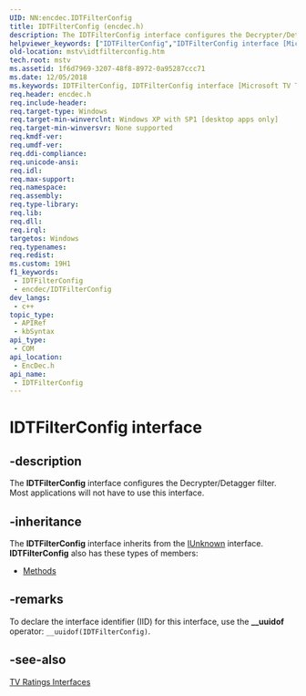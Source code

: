 ```yaml
---
UID: NN:encdec.IDTFilterConfig
title: IDTFilterConfig (encdec.h)
description: The IDTFilterConfig interface configures the Decrypter/Detagger filter. Most applications will not have to use this interface.
helpviewer_keywords: ["IDTFilterConfig","IDTFilterConfig interface [Microsoft TV Technologies]","IDTFilterConfig interface [Microsoft TV Technologies]","described","IDTFilterConfigInterface","encdec/IDTFilterConfig","mstv.idtfilterconfig"]
old-location: mstv\idtfilterconfig.htm
tech.root: mstv
ms.assetid: 1f6d7969-3207-48f8-8972-0a95287ccc71
ms.date: 12/05/2018
ms.keywords: IDTFilterConfig, IDTFilterConfig interface [Microsoft TV Technologies], IDTFilterConfig interface [Microsoft TV Technologies],described, IDTFilterConfigInterface, encdec/IDTFilterConfig, mstv.idtfilterconfig
req.header: encdec.h
req.include-header: 
req.target-type: Windows
req.target-min-winverclnt: Windows XP with SP1 [desktop apps only]
req.target-min-winversvr: None supported
req.kmdf-ver: 
req.umdf-ver: 
req.ddi-compliance: 
req.unicode-ansi: 
req.idl: 
req.max-support: 
req.namespace: 
req.assembly: 
req.type-library: 
req.lib: 
req.dll: 
req.irql: 
targetos: Windows
req.typenames: 
req.redist: 
ms.custom: 19H1
f1_keywords:
 - IDTFilterConfig
 - encdec/IDTFilterConfig
dev_langs:
 - c++
topic_type:
 - APIRef
 - kbSyntax
api_type:
 - COM
api_location:
 - EncDec.h
api_name:
 - IDTFilterConfig
---
```


# IDTFilterConfig interface


## -description

The <b>IDTFilterConfig</b> interface configures the Decrypter/Detagger filter. Most applications will not have to use this interface.

## -inheritance

The <b>IDTFilterConfig</b> interface inherits from the <a href="/windows/desktop/api/unknwn/nn-unknwn-iunknown">IUnknown</a> interface. <b>IDTFilterConfig</b> also has these types of members:
<ul>
<li><a href="https://docs.microsoft.com/">Methods</a></li>
</ul>

## -remarks

To declare the interface identifier (IID) for this interface, use the <b>__uuidof</b> operator: <code>__uuidof(IDTFilterConfig)</code>.

## -see-also

<a href="/previous-versions/windows/desktop/mstv/tv-ratings-interfaces">TV Ratings Interfaces</a>
